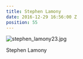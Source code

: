 ```yaml
---
title: Stephen Lamony
date: 2016-12-29 16:56:00 Z
position: 55
---
```


![stephen_lamony23.jpg](/uploads/stephen_lamony23.jpg)

Stephen Lamony